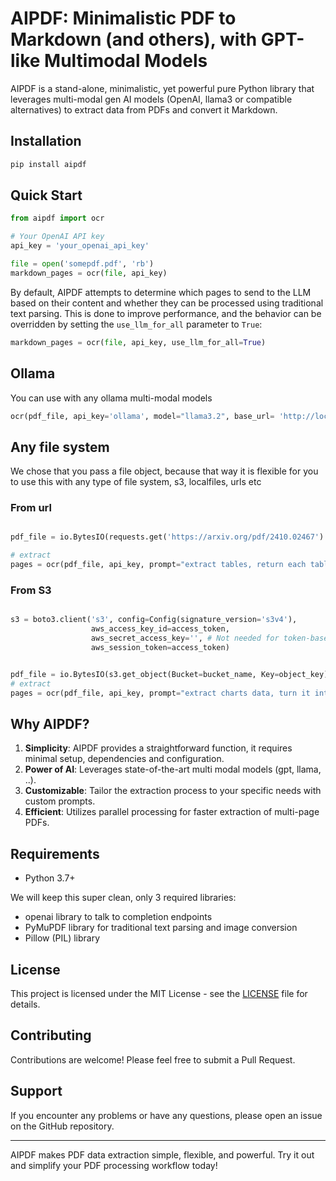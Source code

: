 # AIPDF: Minimalistic PDF to Markdown (and others), with GPT-like Multimodal Models

AIPDF is a stand-alone, minimalistic, yet powerful pure Python library that leverages multi-modal gen AI models (OpenAI, llama3 or compatible alternatives) to extract data from PDFs and convert it Markdown. 

## Installation

```bash
pip install aipdf
```

## Quick Start

```python
from aipdf import ocr

# Your OpenAI API key   
api_key = 'your_openai_api_key'

file = open('somepdf.pdf', 'rb')
markdown_pages = ocr(file, api_key)
```

By default, AIPDF attempts to determine which pages to send to the LLM based on their content and whether they can be processed using traditional text parsing. This is done to improve performance, and the behavior can be overridden by setting the `use_llm_for_all` parameter to `True`:

```python
markdown_pages = ocr(file, api_key, use_llm_for_all=True)
```

##  Ollama

You can use with any ollama multi-modal models 

```python
ocr(pdf_file, api_key='ollama', model="llama3.2", base_url= 'http://localhost:11434/v1', prompt=...)
```
## Any file system

We chose that you pass a file object, because that way it is flexible for you to use this with any type of file system, s3, localfiles, urls etc

### From url
```python

pdf_file = io.BytesIO(requests.get('https://arxiv.org/pdf/2410.02467').content)

# extract
pages = ocr(pdf_file, api_key, prompt="extract tables, return each table in json")

```
### From S3

```python

s3 = boto3.client('s3', config=Config(signature_version='s3v4'),
                  aws_access_key_id=access_token,
                  aws_secret_access_key='', # Not needed for token-based auth
                  aws_session_token=access_token)


pdf_file = io.BytesIO(s3.get_object(Bucket=bucket_name, Key=object_key)['Body'].read())
# extract 
pages = ocr(pdf_file, api_key, prompt="extract charts data, turn it into tables that represent the variables in the chart")
```


## Why AIPDF?

1. **Simplicity**: AIPDF provides a straightforward function, it requires minimal setup, dependencies and configuration.
2. **Power of AI**: Leverages state-of-the-art multi modal models (gpt, llama, ..).
3. **Customizable**: Tailor the extraction process to your specific needs with custom prompts.
4. **Efficient**: Utilizes parallel processing for faster extraction of multi-page PDFs.

## Requirements

- Python 3.7+

We will keep this super clean, only 3 required libraries:

- openai library to talk to completion endpoints
- PyMuPDF library for traditional text parsing and image conversion
- Pillow (PIL) library

## License

This project is licensed under the MIT License - see the [LICENSE](LICENSE) file for details.

## Contributing

Contributions are welcome! Please feel free to submit a Pull Request.

## Support

If you encounter any problems or have any questions, please open an issue on the GitHub repository.

---

AIPDF makes PDF data extraction simple, flexible, and powerful. Try it out and simplify your PDF processing workflow today!
